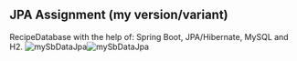 ## JPA Assignment (my version/variant)

RecipeDatabase with the help of:
Spring Boot, JPA/Hibernate, MySQL and H2.
![](C:\Users\cpwer\Desktop\mySbDataJpa.png "mySbDataJpa")![mySbDataJpa](https://user-images.githubusercontent.com/115096856/216461995-4d34d405-7728-41c4-8c0b-44159c186aec.png)
